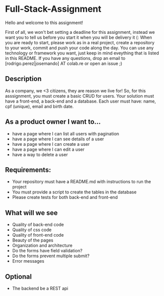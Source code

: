 # Full-Stack-Assignment

Hello and welcome to this assignment!

First of all, we won't bet setting a deadline for this assignment, instead we want you to tell us before you start it when you will be delivery it (:
When you are ready to start, please work as in a real project, create a repository to your work, commit and push your code along the day. You can use any technology or framework you want, just keep in mind eveything that is listed in this README.
If you have any questions, drop an email to [rodrigo.perez|josemando] AT colab.re or open an issue ;)


## Description

As a company, we <3 citizens, they are reason we live for!
So, for this asssignment, you must create a basic CRUD for users.
Your solution must have a front-end, a back-end and a database.
Each user must have: name, cpf (unique), email and birth date.


## As a product owner I want to...
* have a page where I can list all users with pagination
* have a page where I can see details of a user
* have a page where I can create a user
* have a page where I can edit a user
* have a way to delete a user


## Requirements:
* Your repository must have a README.md with instructions to run the project
* You must provide a script to create the tables in the database
* Please create tests for both back-end and front-end


## What will we see
* Quality of back-end code
* Quality of css code
* Quality of front-end code
* Beauty of the pages
* Organization and architecture
* Do the forms have field validation?
* Do the forms prevent multiple submit?
* Error messages

## Optional
* The backend be a REST api
